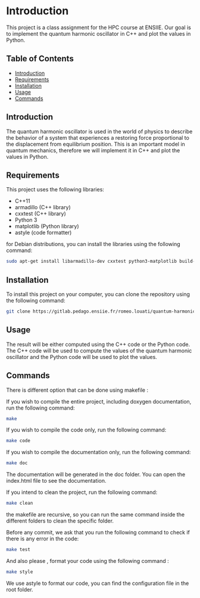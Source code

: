 # Introduction

This project is a class assignment for the HPC course at ENSIIE. Our goal is to implement the quantum harmonic oscillator in C++ and plot the values in Python.

## Table of Contents

- [Introduction](#introduction)
- [Requirements](#requirements)
- [Installation](#installation)
- [Usage](#usage)
- [Commands](#commands)

## Introduction

The quantum harmonic oscillator is used in the world of physics to describe the behavior of a system that experiences a restoring force proportional to the displacement from equilibrium position.
This is an important model in quantum mechanics, therefore we will implement it in C++ and plot the values in Python. 

## Requirements

This project uses the following libraries:
- C++11
- armadillo (C++ library)
- cxxtest (C++ library)
- Python 3
- matplotlib (Python library)
- astyle (code formatter)

for Debian distributions, you can install the libraries using the following command:

```bash
sudo apt-get install libarmadillo-dev cxxtest python3-matplotlib build-essential
```

## Installation

To install this project on your computer, you can clone the repository using the following command:

```bash
git clone https://gitlab.pedago.ensiie.fr/romeo.louati/quantum-harmonic-oscillator.git 
```

## Usage

The result will be either computed using the C++ code or the Python code. The C++ code will be used to compute the values of the quantum harmonic oscillator and the Python code will be used to plot the values.

## Commands

There is different option that can be done using makefile : 

If you wish to compile the entire project, including doxygen documentation, run the following command:
```bash
make 
```

If you wish to compile the code only, run the following command:

```bash
make code
```

If you wish to compile the documentation only, run the following command:
```bash
make doc
```

The documentation will be generated in the doc folder. You can open the index.html file to see the documentation.

If you intend to clean the project, run the following command:
```bash
make clean
```
the makefile are recursive, so you can run the same command inside the different folders to clean the specific folder.

Before any commit, we ask that you run the following command to check if there is any error in the code:
```bash
make test
```

And also please , format your code using the following command :

```bash
make style 
```
We use astyle to format our code, you can find the configuration file in the root folder.